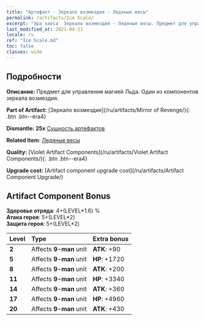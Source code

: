 ```yaml
---
title: "Артефакт - Зеркало возмездия - Ледяные весы"
permalink: /artifacts/Ice Scale/
excerpt: "Эра хаоса  Зеркало возмездия - Ледяные весы. Предмет для управления магией Льда. Один из компонентов зеркала возмездия."
last_modified_at: 2021-04-21
locale: ru
ref: "Ice Scale.md"
toc: false
classes: wide
---
```




## Подробности

 **Описание:** Предмет для управления магией Льда. Один из компонентов зеркала возмездия.

 **Part of Artifact:** [Зеркало возмездия](/ru/artifacts/Mirror of Revenge/){: .btn .btn--era4}

 **Dismantle: 25x** [Сущность артефактов](/ru/Items/con_905/)

 **Related Item**: [Ледяные весы](/ru/Items/art_141/)

 **Quality:** [Violet Artifact Components](/ru/artifacts/Violet Artifact Components/){: .btn .btn--era4}

 **Upgrade cost:** [Artifact component upgrade cost](/ru/artifacts/Artifact Component Upgrade/)

## Artifact Component Bonus

  **Здоровье отряда**: 4+(LEVEL\*1.6) %<br/>**Атака героя**: 5+(LEVEL\*2)<br/>**Защита героя**: 5+(LEVEL\*2)

  |  Level  | Type |    Extra bonus  | 
  |:--------|:-----|:----------------| 
  | **2** | Affects **9-man** unit | **ATK**: +90 | 
  | **5** | Affects **9-man** unit | **HP**: +1720 | 
  | **8** | Affects **9-man** unit | **ATK**: +200 | 
  | **11** | Affects **9-man** unit | **HP**: +3340 | 
  | **14** | Affects **9-man** unit | **ATK**: +360 | 
  | **17** | Affects **9-man** unit | **HP**: +4960 | 
  | **20** | Affects **9-man** unit | **ATK**: +430 | 
